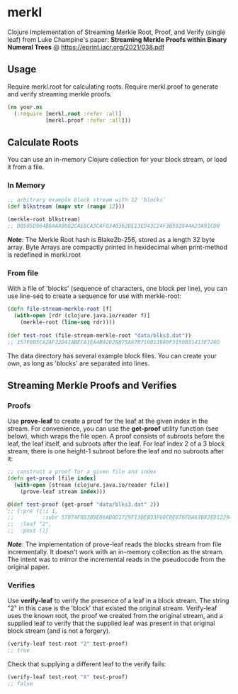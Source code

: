 # merkl
Clojure Implementation of Streaming Merkle Root, Proof, and Verify (single leaf) from Luke Champine's paper: **Streaming Merkle Proofs within Binary Numeral Trees** @ https://eprint.iacr.org/2021/038.pdf

## Usage

Require merkl.root for calculating roots. Require merkl.proof to generate and verify streaming merkle proofs.

```clojure
(ns your.ns
  (:require [merkl.root :refer :all]
            [merkl.proof :refer :all]))
```

## Calculate Roots

You can use an in-memory Clojure collection for your block stream, or load it from a file.

### In Memory

```clojure
;; arbitrary example block stream with 12 'blocks'
(def blkstream (mapv str (range 12)))

(merkle-root blkstream)
;; D8505D964B6AAA0082CAE8CA3CAF0340362DE13ED43C24F3B592844A23A91CD8
```
_**Note**_: The Merkle Root hash is Blake2b-256, stored as a length 32 byte array. Byte Arrays are compactly printed in hexidecimal when print-method is redefined in merkl.root

### From file

With a file of 'blocks' (sequence of characters, one block per line), you can use line-seq to create a sequence for use with merkle-root:

```clojure
(defn file-stream-merkle-root [f]
  (with-open [rdr (clojure.java.io/reader f)]
    (merkle-root (line-seq rdr))))
	
(def test-root (file-stream-merkle-root "data/blks3.dat"))
;; 157F8B5CA2AF22D41ABECA1EA4B92628875A67B710011989F3150B31413E726D
```

The data directory has several example block files. You can create your own, as long as 'blocks' are separated into lines.

## Streaming Merkle Proofs and Verifies

### Proofs

Use **prove-leaf** to create a proof for the leaf at the given index in the stream. For convenience, you can use the **get-proof** utility function (see below), which wraps the file open. A proof consists of subroots before the leaf, the leaf itself, and subroots after the leaf. For leaf index 2 of a 3 block stream, there is one height-1 subroot before the leaf and no subroots after it:

```clojure
;; construct a proof for a given file and index
(defn get-proof [file index]
  (with-open [stream (clojure.java.io/reader file)]
    (prove-leaf stream index)))

@(def test-proof (get-proof "data/blks3.dat" 2))
;; {:pre ({:i 1,
;;         :subr 57074F6D3B9E06AD0D1729F13BEB33F60CBE676FBA63B82ED1229419039C1501}),
;;  :leaf "2",
;;  :post ()}
```
_**Note**_: The implementation of prove-leaf reads the blocks stream from file incrementally. It doesn't work with an in-memory collection as the stream. The intent was to mirror the incremental reads in the pseudocode from the original paper.

### Verifies

Use **verify-leaf** to verify the presence of a leaf in a block stream. The string "2" in this case is the 'block' that existed the original stream. Verify-leaf uses the known root, the proof we created from the original stream, and a supplied leaf to verify that the supplied leaf was present in that original block stream (and is not a forgery).

```clojure
(verify-leaf test-root "2" test-proof)
;; true
```

Check that supplying a different leaf to the verify fails:

```clojure
(verify-leaf test-root "X" test-proof)
;; false
```
